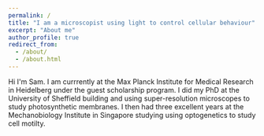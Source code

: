 ```yaml
---
permalink: /
title: "I am a microscopist using light to control cellular behaviour"
excerpt: "About me"
author_profile: true
redirect_from: 
  - /about/
  - /about.html
---
```


Hi I'm Sam. I am currrently at the Max Planck Institute for Medical Research in Heidelberg under the guest scholarship program. I did my PhD at the University of Sheffield building and using super-resolution microscopes to study photosynthetic membranes. I then had three excellent years at the Mechanobiology Institute in Singapore studying using optogenetics to study cell motilty. 

